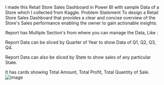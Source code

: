 I made this Retail Store Sales Dashboard in Power BI with sample Data of a Store which I collected from Kaggle.
Problem Statement
To design a Retail Store Sales Dashboard that provides a clear and concise overview of the Store's Sales performance enabling the owner to gain actionable insights.

Report has Multiple Section's from where you can manage the Data, Like :

Report Data can be sliced by Quarter of Year to show Data of Q1, Q2, Q3, Q4.

Report Data can also be sliced by State to show sales of any particular State.

It has cards showing Total Amount, Total Profit, Total Quantity of Sale.
![image](https://github.com/user-attachments/assets/35025ba5-3822-42b8-a541-56c2f9a2e30f)
